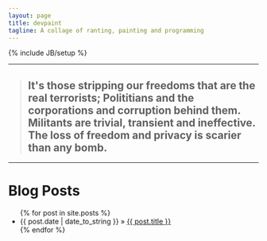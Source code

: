 ```yaml
---
layout: page
title: devpaint
tagline: A collage of ranting, painting and programming
---
```

{% include JB/setup %}

---
> ## It's those stripping our freedoms that are the real terrorists; Polititians and the corporations and corruption behind them. Militants are trivial, transient and ineffective. The loss of freedom and privacy is scarier than any bomb.
---

# Blog Posts
<ul class="posts">
  {% for post in site.posts %}
    <li><span>{{ post.date | date_to_string }}</span> &raquo; <a href="{{ BASE_PATH }}{{ post.url }}">{{ post.title }}</a></li>
  {% endfor %}
</ul>
